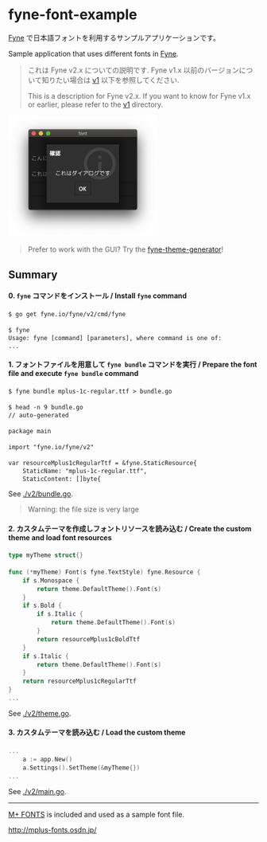 fyne-font-example
====


[Fyne](https://fyne.io) で日本語フォントを利用するサンプルアプリケーションです。

Sample application that uses different fonts in [Fyne](https://fyne.io).

> これは Fyne v2.x についての説明です. Fyne v1.x 以前のバージョンについて知りたい場合は [v1](./v1) 以下を参照してください.
>
> This is a description for Fyne v2.x. If you want to know for Fyne v1.x or earlier, please refer to the [v1](./v1) directory.

<img src="./resource/image-v2.png" width=300>

> Prefer to work with the GUI? Try the [fyne-theme-generator](https://github.com/lusingander/fyne-theme-generator)!

## Summary

#### 0. `fyne` コマンドをインストール / Install `fyne` command

```
$ go get fyne.io/fyne/v2/cmd/fyne

$ fyne
Usage: fyne [command] [parameters], where command is one of:
...
```

#### 1. フォントファイルを用意して `fyne bundle` コマンドを実行 / Prepare the font file and execute `fyne bundle` command

```
$ fyne bundle mplus-1c-regular.ttf > bundle.go

$ head -n 9 bundle.go
// auto-generated

package main

import "fyne.io/fyne/v2"

var resourceMplus1cRegularTtf = &fyne.StaticResource{
	StaticName: "mplus-1c-regular.ttf",
	StaticContent: []byte{
```

See [./v2/bundle.go](./v2/bundle.go).

> Warning: the file size is very large

#### 2. カスタムテーマを作成しフォントリソースを読み込む / Create the custom theme and load font resources

```go
type myTheme struct{}

func (*myTheme) Font(s fyne.TextStyle) fyne.Resource {
	if s.Monospace {
		return theme.DefaultTheme().Font(s)
	}
	if s.Bold {
		if s.Italic {
			return theme.DefaultTheme().Font(s)
		}
		return resourceMplus1cBoldTtf
	}
	if s.Italic {
		return theme.DefaultTheme().Font(s)
	}
	return resourceMplus1cRegularTtf
}
...
```

See [./v2/theme.go](./v2/theme.go).

#### 3. カスタムテーマを読み込む / Load the custom theme

```go
...
	a := app.New()
	a.Settings().SetTheme(&myTheme{})
...
```

See [./v2/main.go](./v2/main.go).

----

[M+ FONTS](http://mplus-fonts.osdn.jp/) is included and used as a sample font file.

http://mplus-fonts.osdn.jp/
